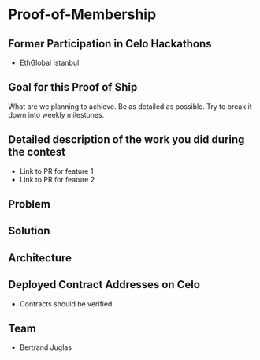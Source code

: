 # Proof-of-Membership

## Former Participation in Celo Hackathons

- EthGlobal Istanbul

## Goal for this Proof of Ship

What are we planning to achieve. Be as detailed as possible. Try to break it down into weekly milestones.

## Detailed description of the work you did during the contest

- Link to PR for feature 1
- Link to PR for feature 2

## Problem

## Solution

## Architecture

## Deployed Contract Addresses on Celo

- Contracts should be verified

## Team

- Bertrand Juglas
